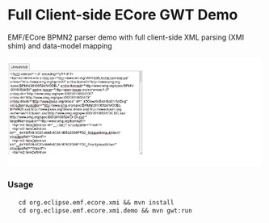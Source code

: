 # Full Client-side ECore GWT Demo 

EMF/ECore BPMN2 parser demo with full client-side XML parsing (XMI shim) and data-model mapping
 
 ![screen](imgs/screen.gif)
 
### Usage
 
```
   cd org.eclipse.emf.ecore.xmi && mvn install
   cd org.eclipse.emf.ecore.xmi.demo && mvn gwt:run
```
